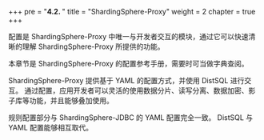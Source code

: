 +++
pre = "<b>4.2. </b>"
title = "ShardingSphere-Proxy"
weight = 2
chapter = true
+++

配置是 ShardingSphere-Proxy 中唯一与开发者交互的模块，通过它可以快速清晰的理解 ShardingSphere-Proxy 所提供的功能。

本章节是 ShardingSphere-Proxy 的配置参考手册，需要时可当做字典查阅。

ShardingSphere-Proxy 提供基于 YAML 的配置方式，并使用 DistSQL 进行交互。
通过配置，应用开发者可以灵活的使用数据分片、读写分离、数据加密、影子库等功能，并且能够叠加使用。

规则配置部分与 ShardingSphere-JDBC 的 YAML 配置完全一致。
DistSQL 与 YAML 配置能够相互取代。
